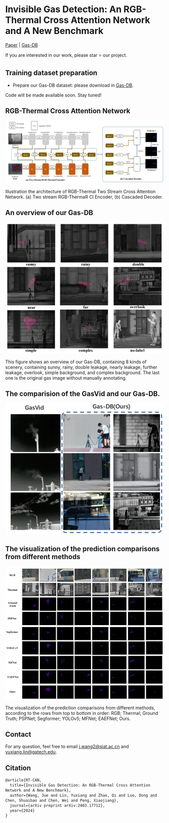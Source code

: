 # Invisible Gas Detection: An RGB-Thermal Cross Attention Network and A New Benchmark

[Paper](https://arxiv.org/abs/2403.17712) | [Gas-DB](https://drive.google.com/drive/folders/11t324MSRVQhptfLLu65MlPaSaPOJRf4Z)

If you are interested in our work, please star ⭐ our project.

## Training dataset preparation
- Prepare our Gas-DB dataset: please download in [Gas-DB](https://drive.google.com/drive/folders/11t324MSRVQhptfLLu65MlPaSaPOJRf4Z).

Code will be made available soon. Stay tuned!

## RGB-Thermal Cross Attention Network
![ Illustration the architecture of RGB-Thermal Two Stream Cross Attention Network. (a) Two stream RGB-ThermaR Cl Encoder, (b) Cascaded Decoder.](https://github.com/logic112358/image/blob/main/20240529163048.png)

Illustration the architecture of RGB-Thermal Two Stream Cross Attention Network. (a) Two stream RGB-ThermaR Cl Encoder, (b) Cascaded Decoder.
## An overview of our Gas-DB  
![an overview of our Gas-DB](https://github.com/logic112358/image/blob/main/20240529155658.png)

This figure shows an overview of our Gas-DB, containing 8 kinds of scenery, containing sunny, rainy, double leakage, nearly leakage, further leakage, overlook, simple background, and complex background. The last one is the original gas image without manually annotating.

##  The comparision of the GasVid and our Gas-DB.
![The comparision of the GasVid and our Gas-DB](https://github.com/logic112358/image/blob/main/20240529155716.png)

## The visualization of the prediction comparisons from different methods
![The visualization of the prediction comparisons from different methods](https://github.com/logic112358/image/blob/main/20240529155745.png)

The visualization of the prediction comparisons from different methods, according to the rows from top to bottom in order: RGB; Thermal; Ground Truth; PSPNet; Segformer; YOLOv5; MFNet; EAEFNet; Ours.

## Contact   
For any question, feel free to email <j.wang2@siat.ac.cn> and <yuxiang.lin@gatech.edu>.

## Citation
```
@article{RT-CAN,
  title={Invisible Gas Detection: An RGB-Thermal Cross Attention Network and A New Benchmark},
  author={Wang, Jue and Lin, Yuxiang and Zhao, Qi and Luo, Dong and Chen, Shuaibao and Chen, Wei and Peng, Xiaojiang},
  journal={arXiv preprint arXiv:2403.17712},
  year={2024}
}
```
